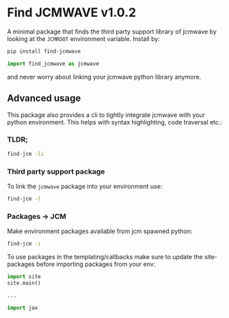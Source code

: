 # Find JCMWAVE v1.0.2
A minimal package that finds the third party support library of jcmwave by looking at the `JCMROOT` environment variable. 
Install by:

```bash
pip install find-jcmwave
```

```python
import find_jcmwave as jcmwave
```

and never worry about linking your jcmwave python library anymore.

## Advanced usage
This package also provides a cli to tightly integrate jcmwave with your python environment. This helps with syntax highlighting, code traversal etc.:
### TLDR;
```bash
find-jcm -li
```

### Third party support package
To link the `jcmwave` package into your environment use:
```bash
find-jcm -l
```

### Packages -> JCM
Make environment packages available from jcm spawned python:
```bash
find-jcm -i
```
To use packages in the templating/callbacks make sure to update the site-packages before importing packages from your env:
```python
import site
site.main()

...

import jax
```